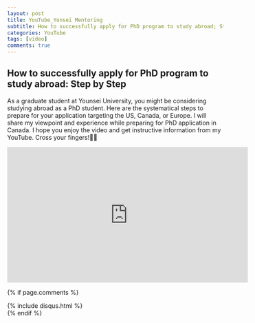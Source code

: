 ```yaml
---
layout: post
title: YouTube_Yonsei Mentoring
subtitle: How to successfully apply for PhD program to study abroad; Step by Step
categories: YouTube
tags: [video]
comments: true
---
```


## How to successfully apply for PhD program to study abroad: Step by Step
As a graduate student at Younsei University, you might be considering studying abroad as a PhD student. Here are the systematical steps to prepare for your application targeting the US, Canada, or Europe. I will share my viewpoint and experience while preparing for PhD application in Canada. I hope you enjoy the video and get instructive information from my YouTube. Cross your fingers!🤞🏻 

<iframe width="560" height="315" src="https://www.youtube.com/embed/ppwgoLeaBAQ" title="YouTube video player" frameborder="0" allow="accelerometer; autoplay; clipboard-write; encrypted-media; gyroscope; picture-in-picture; web-share" allowfullscreen></iframe>

{% if page.comments %}
<div id="post-disqus" class="container">
{% include disqus.html %}
</div>
{% endif %}
